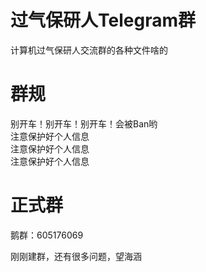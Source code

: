# 过气保研人Telegram群
计算机过气保研人交流群的各种文件啥的

# 群规
别开车！别开车！别开车！会被Ban哟  
注意保护好个人信息  
注意保护好个人信息  
注意保护好个人信息  

# 正式群
鹅群：605176069

刚刚建群，还有很多问题，望海涵
